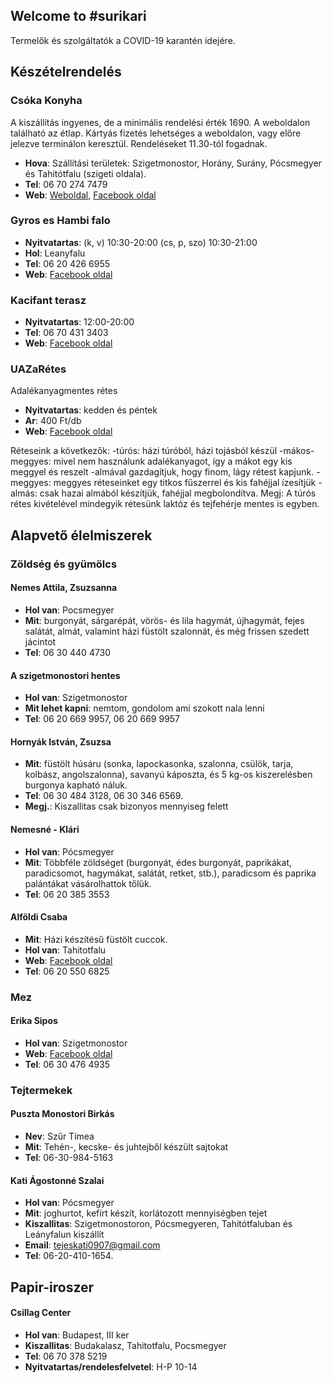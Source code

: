## Welcome to #surikari

Termelők és szolgáltatók a COVID-19 karantén idejére.

## Készételrendelés

### Csóka Konyha
A kiszállítás ingyenes, de a minimális rendelési érték 1690. A weboldalon található az étlap. Kártyás fizetés lehetséges a weboldalon, vagy előre jelezve terminálon keresztül. Rendeléseket 11.30-tól fogadnak.

* **Hova**: Szállítási területek: Szigetmonostor, Horány, Surány, Pócsmegyer és Tahitótfalu (szigeti oldala).
* **Tel**: 06 70 274 7479
* **Web**: [Weboldal](http://www.csokakonyha.hu/), [Facebook oldal](https://www.facebook.com/csokakonyha)

### Gyros es Hambi falo

* **Nyitvatartas**: (k, v) 10:30-20:00 (cs, p, szo) 10:30-21:00
* **Hol**: Leanyfalu
* **Tel**: 06 20 426 6955
* **Web**: [Facebook oldal](https://www.facebook.com/Gyros-%C3%A9s-Hambi-Fal%C3%B3-111169313822668)

### Kacifant terasz

* **Nyitvatartas**: 12:00-20:00
* **Tel**: 06 70 431 3403
* **Web**: [Facebook oldal](https://www.facebook.com/kacifantterasz/)

### UAZaRétes

Adalékanyagmentes rétes
* **Nyitvatartas**: kedden és péntek
* **Ar**: 400 Ft/db
* **Web**: [Facebook oldal](https://www.facebook.com/uazareteshazhozszallitas/)

Réteseink a következők:
-túrós: házi túróból, házi tojásból készül
-mákos-meggyes: mivel nem használunk adalékanyagot, így a mákot egy kis meggyel és reszelt -almával gazdagítjuk, hogy finom, lágy rétest kapjunk.
-meggyes: meggyes réteseinket egy titkos fűszerrel és kis fahéjjal ízesítjük
-almás: csak hazai almából készítjük, fahéjjal megbolondítva.
Megj: A túrós rétes kivételével mindegyik rétesünk laktóz és tejfehérje mentes is egyben.

## Alapvető élelmiszerek

### Zöldség és gyümölcs

#### Nemes Attila, Zsuzsanna

* **Hol van**: Pocsmegyer
* **Mit**: burgonyát, sárgarépát, vörös- és lila hagymát, újhagymát, fejes salátát, almát, valamint házi füstölt szalonnát, és még frissen szedett jácintot
* **Tel**:  06 30 440 4730

#### A szigetmonostori hentes

* **Hol van**: Szigetmonostor
* **Mit lehet kapni**: nemtom, gondolom ami szokott nala lenni
* **Tel**: 06 20 669 9957, 06 20 669 9957

#### Hornyák István, Zsuzsa

* **Mit**: füstölt húsáru (sonka, lapockasonka, szalonna, csülök, tarja, kolbász, angolszalonna), savanyú káposzta, és 5 kg-os kiszerelésben burgonya kapható náluk.
* **Tel**: 06 30 484 3128, 06 30 346 6569.
* **Megj.**: Kiszallitas csak bizonyos mennyiseg felett

#### Nemesné - Klári

* **Hol van**: Pócsmegyer
* **Mit**: Többféle zöldséget (burgonyát, édes burgonyát, paprikákat, paradicsomot, hagymákat, salátát, retket, stb.), paradicsom és paprika palántákat vásárolhattok tőlük.
* **Tel**: 06 20 385 3553

#### Alföldi Csaba

* **Mit**: Házi készítésű füstölt cuccok.
* **Hol van**: Tahitotfalu
* **Web**: [Facebook oldal](https://www.facebook.com/Alf%C3%B6ldi-Csaba-kistermel%C5%91-H%C3%A1zi-k%C3%A9sz%C3%ADt%C3%A9s%C5%B1-f%C3%BCst%C3%B6lt-term%C3%A9kek-106518897651438)
* **Tel**: 06 20 550 6825

### Mez

#### Erika Sipos

* **Hol van**: Szigetmonostor
* **Web**: [Facebook oldal](https://www.facebook.com/F%C3%BCzeserd%C5%91-M%C3%A9h%C3%A9szet-2377845572278606)
* **Tel**: 06 30 476 4935

### Tejtermekek

#### Puszta Monostori Birkás

* **Nev**: Szűr Tímea
* **Mit**: Tehén-, kecske- és juhtejből készült sajtokat
* **Tel**: 06-30-984-5163

#### Kati Ágostonné Szalai

* **Hol van**: Pócsmegyer
* **Mit**: joghurtot, kefírt készít, korlátozott mennyiségben tejet
* **Kiszallitas**:  Szigetmonostoron, Pócsmegyeren, Tahitótfaluban és Leányfalun kiszállít
* **Email**: tejeskati0907@gmail.com
* **Tel**: 06-20-410-1654.

## Papir-iroszer

#### Csillag Center
* **Hol van**: Budapest, III ker
* **Kiszallitas**: Budakalasz, Tahitotfalu, Pocsmegyer
* **Tel**: 06 70 378 5219
* **Nyitvatartas/rendelesfelvetel**: H-P 10-14
